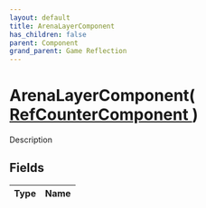 ```yaml
---
layout: default
title: ArenaLayerComponent
has_children: false
parent: Component
grand_parent: Game Reflection
---
```

# ArenaLayerComponent( [ RefCounterComponent ](/docs/game-reflection/components/ref_counter_component) )
Description 

## Fields

| Type | Name |
|:-------------|:--------------|

